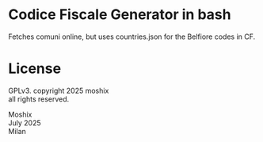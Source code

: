 # Codice Fiscale Generator in bash
Fetches comuni online, but uses countries.json for the Belfiore codes in CF. 

# License
GPLv3. copyright 2025 moshix  
all rights reserved.   

Moshix  
July 2025  
Milan
